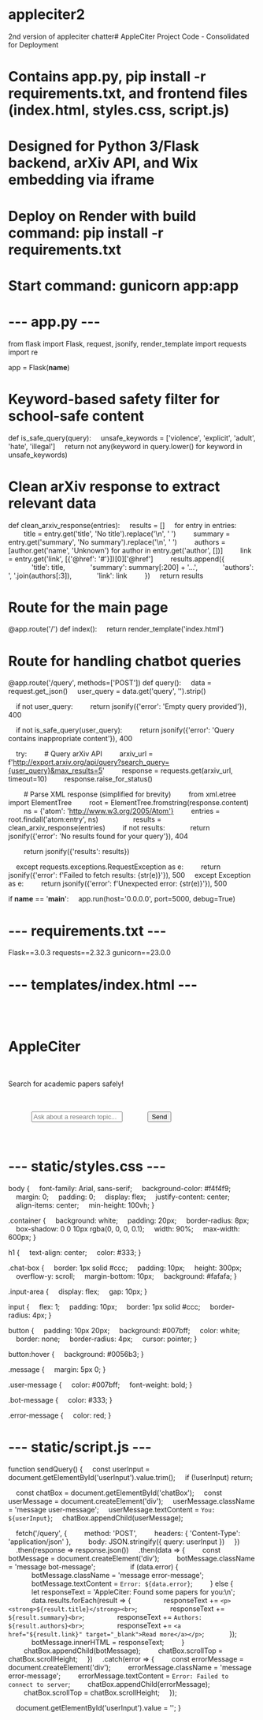 # appleciter2
2nd version of appleciter chatter# AppleCiter Project Code - Consolidated for Deployment
# Contains app.py, pip install -r requirements.txt, and frontend files (index.html, styles.css, script.js)
# Designed for Python 3/Flask backend, arXiv API, and Wix embedding via iframe
# Deploy on Render with build command: pip install -r requirements.txt
# Start command: gunicorn app:app

# --- app.py ---
from flask import Flask, request, jsonify, render_template
import requests
import re

app = Flask(__name__)

# Keyword-based safety filter for school-safe content
def is_safe_query(query):
    unsafe_keywords = ['violence', 'explicit', 'adult', 'hate', 'illegal']
    return not any(keyword in query.lower() for keyword in unsafe_keywords)

# Clean arXiv response to extract relevant data
def clean_arxiv_response(entries):
    results = []
    for entry in entries:
        title = entry.get('title', 'No title').replace('\n', ' ')
        summary = entry.get('summary', 'No summary').replace('\n', ' ')
        authors = [author.get('name', 'Unknown') for author in entry.get('author', [])]
        link = entry.get('link', [{'@href': '#'}])[0]['@href']
        results.append({
            'title': title,
            'summary': summary[:200] + '...',
            'authors': ', '.join(authors[:3]),
            'link': link
        })
    return results

# Route for the main page
@app.route('/')
def index():
    return render_template('index.html')

# Route for handling chatbot queries
@app.route('/query', methods=['POST'])
def query():
    data = request.get_json()
    user_query = data.get('query', '').strip()

    if not user_query:
        return jsonify({'error': 'Empty query provided'}), 400

    if not is_safe_query(user_query):
        return jsonify({'error': 'Query contains inappropriate content'}), 400

    try:
        # Query arXiv API
        arxiv_url = f'http://export.arxiv.org/api/query?search_query={user_query}&max_results=5'
        response = requests.get(arxiv_url, timeout=10)
        response.raise_for_status()

        # Parse XML response (simplified for brevity)
        from xml.etree import ElementTree
        root = ElementTree.fromstring(response.content)
        ns = {'atom': 'http://www.w3.org/2005/Atom'}
        entries = root.findall('atom:entry', ns)
        
        results = clean_arxiv_response(entries)
        if not results:
            return jsonify({'error': 'No results found for your query'}), 404

        return jsonify({'results': results})

    except requests.exceptions.RequestException as e:
        return jsonify({'error': f'Failed to fetch results: {str(e)}'}), 500
    except Exception as e:
        return jsonify({'error': f'Unexpected error: {str(e)}'}), 500

if __name__ == '__main__':
    app.run(host='0.0.0.0', port=5000, debug=True)

# --- requirements.txt ---
Flask==3.0.3
requests==2.32.3
gunicorn==23.0.0

# --- templates/index.html ---
<!DOCTYPE html>
<html lang="en">
<head>
    <meta charset="UTF-8">
    <meta name="viewport" content="width=device-width, initial-scale=1.0">
    <title>AppleCiter - Academic Search Chatbot</title>
    <link rel="stylesheet" href="{{ url_for('static', filename='styles.css') }}">
</head>
<body>
    <div class="container">
        <h1>AppleCiter</h1>
        <p>Search for academic papers safely!</p>
        <div class="chat-box" id="chatBox"></div>
        <div class="input-area">
            <input type="text" id="userInput" placeholder="Ask about a research topic...">
            <button onclick="sendQuery()">Send</button>
        </div>
    </div>
    <script src="{{ url_for('static', filename='script.js') }}"></script>
</body>
</html>

# --- static/styles.css ---
body {
    font-family: Arial, sans-serif;
    background-color: #f4f4f9;
    margin: 0;
    padding: 0;
    display: flex;
    justify-content: center;
    align-items: center;
    min-height: 100vh;
}

.container {
    background: white;
    padding: 20px;
    border-radius: 8px;
    box-shadow: 0 0 10px rgba(0, 0, 0, 0.1);
    width: 90%;
    max-width: 600px;
}

h1 {
    text-align: center;
    color: #333;
}

.chat-box {
    border: 1px solid #ccc;
    padding: 10px;
    height: 300px;
    overflow-y: scroll;
    margin-bottom: 10px;
    background: #fafafa;
}

.input-area {
    display: flex;
    gap: 10px;
}

input {
    flex: 1;
    padding: 10px;
    border: 1px solid #ccc;
    border-radius: 4px;
}

button {
    padding: 10px 20px;
    background: #007bff;
    color: white;
    border: none;
    border-radius: 4px;
    cursor: pointer;
}

button:hover {
    background: #0056b3;
}

.message {
    margin: 5px 0;
}

.user-message {
    color: #007bff;
    font-weight: bold;
}

.bot-message {
    color: #333;
}

.error-message {
    color: red;
}

# --- static/script.js ---
function sendQuery() {
    const userInput = document.getElementById('userInput').value.trim();
    if (!userInput) return;

    const chatBox = document.getElementById('chatBox');
    const userMessage = document.createElement('div');
    userMessage.className = 'message user-message';
    userMessage.textContent = `You: ${userInput}`;
    chatBox.appendChild(userMessage);

    fetch('/query', {
        method: 'POST',
        headers: { 'Content-Type': 'application/json' },
        body: JSON.stringify({ query: userInput })
    })
    .then(response => response.json())
    .then(data => {
        const botMessage = document.createElement('div');
        botMessage.className = 'message bot-message';
        
        if (data.error) {
            botMessage.className = 'message error-message';
            botMessage.textContent = `Error: ${data.error}`;
        } else {
            let responseText = 'AppleCiter: Found some papers for you:\n';
            data.results.forEach(result => {
                responseText += `<p><strong>${result.title}</strong><br>`;
                responseText += `${result.summary}<br>`;
                responseText += `Authors: ${result.authors}<br>`;
                responseText += `<a href="${result.link}" target="_blank">Read more</a></p>`;
            });
            botMessage.innerHTML = responseText;
        }
        chatBox.appendChild(botMessage);
        chatBox.scrollTop = chatBox.scrollHeight;
    })
    .catch(error => {
        const errorMessage = document.createElement('div');
        errorMessage.className = 'message error-message';
        errorMessage.textContent = `Error: Failed to connect to server`;
        chatBox.appendChild(errorMessage);
        chatBox.scrollTop = chatBox.scrollHeight;
    });

    document.getElementById('userInput').value = '';
}
